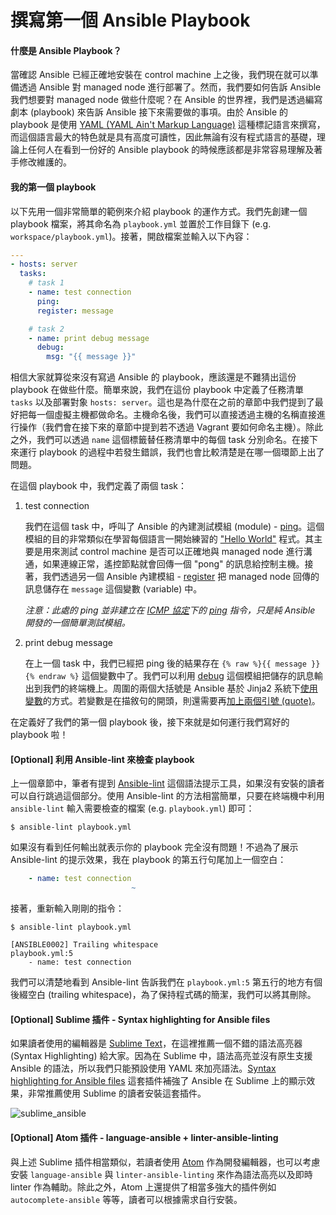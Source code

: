 # 撰寫第一個 Ansible Playbook

#### 什麼是 Ansible Playbook？

當確認 Ansible 已經正確地安裝在 control machine 上之後，我們現在就可以準備透過 Ansible 對 managed node 進行部署了。然而，我們要如何告訴 Ansible 我們想要對 managed node 做些什麼呢？在 Ansible 的世界裡，我們是透過編寫劇本 (playbook) 來告訴 Ansible 接下來需要做的事項。由於 Ansible 的 playbook 是使用 [YAML (YAML Ain't Markup Language)](http://yaml.org/) 這種標記語言來撰寫，而這個語言最大的特色就是具有高度可讀性，因此無論有沒有程式語言的基礎，理論上任何人在看到一份好的 Ansible playbook 的時候應該都是非常容易理解及著手修改維護的。

#### 我的第一個 playbook

以下先用一個非常簡單的範例來介紹 playbook 的運作方式。我們先創建一個 playbook 檔案，將其命名為 `playbook.yml` 並置於工作目錄下 (e.g. `workspace/playbook.yml`)。接著，開啟檔案並輸入以下內容：

```yml
---
- hosts: server
  tasks:
    # task 1
    - name: test connection
      ping:
      register: message

    # task 2
    - name: print debug message
      debug:
        msg: "{{ message }}"
```

相信大家就算從來沒有寫過 Ansible 的 playbook，應該還是不難猜出這份 playbook 在做些什麼。簡單來說，我們在這份 playbook 中定義了任務清單 `tasks` 以及部署對象 `hosts: server`。這也是為什麼在之前的章節中我們提到了最好把每一個虛擬主機都做命名。主機命名後，我們可以直接透過主機的名稱直接進行操作（我們會在接下來的章節中提到若不透過 Vagrant 要如何命名主機）。除此之外，我們可以透過 `name` 這個標籤替任務清單中的每個 task 分別命名。在接下來運行 playbook 的過程中若發生錯誤，我們也會比較清楚是在哪一個環節上出了問題。

在這個 playbook 中，我們定義了兩個 task：

1. test connection

	我們在這個 task 中，呼叫了 Ansible 的內建測試模組 (module) - [ping](http://docs.ansible.com/ansible/ping_module.html)。這個模組的目的非常類似在學習每個語言一開始練習的 ["Hello World"](https://zh.wikipedia.org/wiki/Hello_World) 程式。其主要是用來測試 control machine 是否可以正確地與 managed node 進行溝通，如果連線正常，遙控節點就會回傳一個 "pong" 的訊息給控制主機。接著，我們透過另一個 Ansible 內建模組 - [register](http://docs.ansible.com/ansible/playbooks_variables.html#registered-variables) 把 managed node 回傳的訊息儲存在 `message` 這個變數 (variable) 中。

	_注意：此處的 ping 並非建立在 [ICMP 協定](https://zh.wikipedia.org/wiki/%E4%BA%92%E8%81%94%E7%BD%91%E6%8E%A7%E5%88%B6%E6%B6%88%E6%81%AF%E5%8D%8F%E8%AE%AE)下的 [ping](https://zh.wikipedia.org/wiki/Ping) 指令，只是純 Ansible 開發的一個簡單測試模組。_

2. print debug message

	在上一個 task 中，我們已經把 ping 後的結果存在 `{% raw %}{{ message }}{% endraw %}` 這個變數中了。我們可以利用 [debug](http://docs.ansible.com/ansible/debug_module.html) 這個模組把儲存的訊息輸出到我們的終端機上。周圍的兩個大括號是 Ansible 基於 Jinja2 系統下[使用變數](http://docs.ansible.com/ansible/latest/playbooks_variables.html#using-variables-about-jinja2)的方式。若變數是在描敘句的開頭，則還需要再[加上兩個引號 (quote)](http://docs.ansible.com/ansible/latest/playbooks_variables.html#hey-wait-a-yaml-gotcha)。

在定義好了我們的第一個 playbook 後，接下來就是如何運行我們寫好的 playbook 啦！

#### [Optional] 利用 Ansible-lint 來檢查 playbook

上一個章節中，筆者有提到 [Ansible-lint](https://github.com/willthames/ansible-lint) 這個語法提示工具，如果沒有安裝的讀者可以自行跳過這個部分。使用 Ansible-lint 的方法相當簡單，只要在終端機中利用 `ansible-lint` 輸入需要檢查的檔案 (e.g. `playbook.yml`) 即可：

```shell
$ ansible-lint playbook.yml
```

如果沒有看到任何輸出就表示你的 playbook 完全沒有問題！不過為了展示 Ansible-lint 的提示效果，我在 playbook 的第五行句尾加上一個空白：

```yml
    - name: test connection
                           ~
```

接著，重新輸入剛剛的指令：
```
$ ansible-lint playbook.yml

[ANSIBLE0002] Trailing whitespace
playbook.yml:5
    - name: test connection
```

我們可以清楚地看到 Ansible-lint 告訴我們在 `playbook.yml:5` 第五行的地方有個後綴空白 (trailing whitespace)，為了保持程式碼的簡潔，我們可以將其刪除。


#### [Optional] Sublime 插件 - Syntax highlighting for Ansible files

如果讀者使用的編輯器是 [Sublime Text](https://www.sublimetext.com/)，在這裡推薦一個不錯的語法高亮器 (Syntax Highlighting) 給大家。因為在 Sublime 中，語法高亮並沒有原生支援 Ansible 的語法，所以我們只能預設使用 YAML 來加亮語法。[Syntax highlighting for Ansible files](https://github.com/clifford-github/sublime-ansible) 這套插件補強了 Ansible 在 Sublime 上的顯示效果，非常推薦使用 Sublime 的讀者安裝這套插件。

![sublime_ansible](https://github.com/tsoliangwu0130/learn-ansible-and-jenkins-in-30-days/raw/master/images/sublime_ansible.png "Sublime Plugin for Ansible")

#### [Optional] Atom 插件 - language-ansible + linter-ansible-linting

與上述 Sublime 插件相當類似，若讀者使用 [Atom](https://atom.io/) 作為開發編輯器，也可以考慮安裝 `language-ansible` 與 `linter-ansible-linting` 來作為語法高亮以及即時 linter 作為輔助。除此之外，Atom 上還提供了相當多強大的插件例如 `autocomplete-ansible` 等等，讀者可以根據需求自行安裝。

